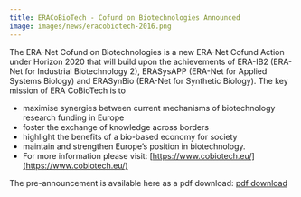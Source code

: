 ```yaml
---
title: ERACoBioTech - Cofund on Biotechnologies Announced
image: images/news/eracobiotech-2016.png
---
```


The ERA-Net Cofund on Biotechnologies is a new ERA-Net Cofund Action under Horizon 2020 that will build upon the achievements of ERA-IB2 (ERA-Net for Industrial Biotechnology 2), ERASysAPP (ERA-Net for Applied Systems Biology) and ERASynBio (ERA-Net for Synthetic Biology).
The key mission of ERA CoBioTech is to

* maximise synergies between current mechanisms of biotechnology research funding in Europe
* foster the exchange of knowledge across borders
* highlight the benefits of a bio-based economy for society
* maintain and strengthen Europe’s position in biotechnology.
* For more information please visit: [https://www.cobiotech.eu/](https://www.cobiotech.eu/)

The pre-announcement is available here as a pdf download: [pdf download](http://www.submission-cobiotech.eu/lw_resource/datapool/_items/item_59/ERA%20CoBioTech%20Pre-Announcement_A4-single%20pages.pdf)
